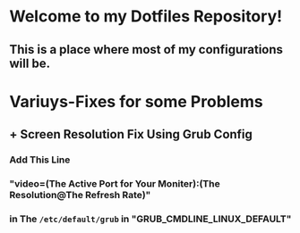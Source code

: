 # Welcome to my Dotfiles Repository!
## This is a place where most of my configurations will be. 



# Variuys-Fixes for some Problems 

## + Screen Resolution Fix Using Grub Config
### Add This Line
### "video=(The Active Port for Your Moniter):(The Resolution@The Refresh Rate)"
### in The `/etc/default/grub` in "GRUB_CMDLINE_LINUX_DEFAULT"

